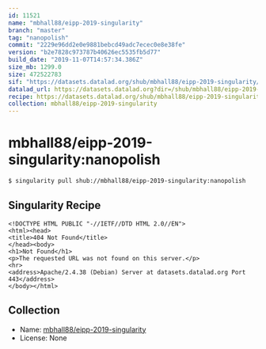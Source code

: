 ```yaml
---
id: 11521
name: "mbhall88/eipp-2019-singularity"
branch: "master"
tag: "nanopolish"
commit: "2229e96dd2e0e9881bebcd49adc7ecec0e8e38fe"
version: "b2e7828c973787b40626ec5535fb5d77"
build_date: "2019-11-07T14:57:34.386Z"
size_mb: 1299.0
size: 472522783
sif: "https://datasets.datalad.org/shub/mbhall88/eipp-2019-singularity/nanopolish/2019-11-07-2229e96d-b2e7828c/b2e7828c973787b40626ec5535fb5d77.sif"
datalad_url: https://datasets.datalad.org?dir=/shub/mbhall88/eipp-2019-singularity/nanopolish/2019-11-07-2229e96d-b2e7828c/
recipe: https://datasets.datalad.org/shub/mbhall88/eipp-2019-singularity/nanopolish/2019-11-07-2229e96d-b2e7828c/Singularity
collection: mbhall88/eipp-2019-singularity
---
```


# mbhall88/eipp-2019-singularity:nanopolish

```bash
$ singularity pull shub://mbhall88/eipp-2019-singularity:nanopolish
```

## Singularity Recipe

```singularity
<!DOCTYPE HTML PUBLIC "-//IETF//DTD HTML 2.0//EN">
<html><head>
<title>404 Not Found</title>
</head><body>
<h1>Not Found</h1>
<p>The requested URL was not found on this server.</p>
<hr>
<address>Apache/2.4.38 (Debian) Server at datasets.datalad.org Port 443</address>
</body></html>
```

## Collection

 - Name: [mbhall88/eipp-2019-singularity](https://github.com/mbhall88/eipp-2019-singularity)
 - License: None

